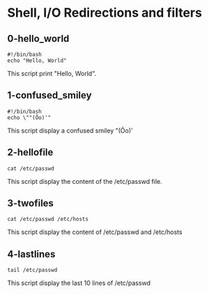 # Shell, I/O Redirections and filters

## 0-hello_world

~~~
#!/bin/bash
echo "Hello, World"
~~~

This script print "Hello, World".

## 1-confused_smiley

~~~
#!/bin/bash
echo \""(Ôo)'"
~~~

This script display a confused smiley "(Ôo)'

## 2-hellofile

~~~
cat /etc/passwd
~~~

This script display the content of the /etc/passwd file.

## 3-twofiles

~~~
cat /etc/passwd /etc/hosts
~~~

This script display the content of /etc/passwd and /etc/hosts

## 4-lastlines

~~~
tail /etc/passwd
~~~

This script display the last 10 lines of /etc/passwd


